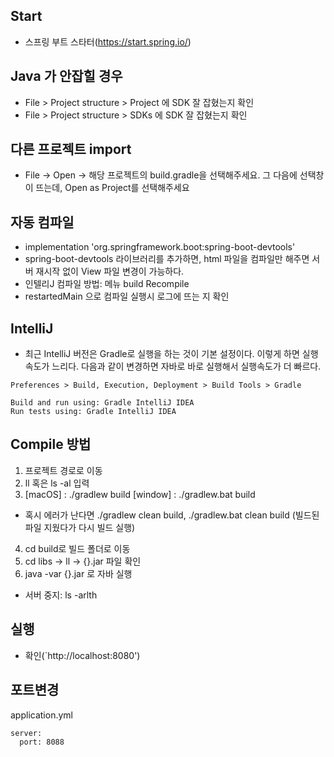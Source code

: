 ## Start
- 스프링 부트 스타터(https://start.spring.io/)

## Java 가 안잡힐 경우
- File > Project structure > Project 에 SDK 잘 잡혔는지 확인
- File > Project structure > SDKs 에 SDK 잘 잡혔는지 확인 


## 다른 프로젝트 import
- File -> Open -> 해당 프로젝트의 build.gradle을 선택해주세요. 그 다음에 선택창이 뜨는데, Open as Project를 선택해주세요

## 자동 컴파일
- implementation 'org.springframework.boot:spring-boot-devtools'
- spring-boot-devtools 라이브러리를 추가하면, html 파일을 컴파일만 해주면 서버 재시작 없이 View 파일 변경이 가능하다.
- 인텔리J 컴파일 방법: 메뉴 build Recompile
- restartedMain 으로 컴파일 실행시 로그에 뜨는 지 확인

## IntelliJ
- 최근 IntelliJ 버전은 Gradle로 실행을 하는 것이 기본 설정이다. 이렇게 하면 실행속도가 느리다. 다음과 같이 변경하면 자바로 바로 실행해서 실행속도가 더 빠르다.
```
Preferences > Build, Execution, Deployment > Build Tools > Gradle

Build and run using: Gradle IntelliJ IDEA
Run tests using: Gradle IntelliJ IDEA
```

## Compile 방법
1. 프로젝트 경로로 이동
2. ll 혹은 ls -al 입력
3. [macOS] : ./gradlew build
   [window] : ./gradlew.bat build
* 혹시 에러가 난다면 ./gradlew clean build, ./gradlew.bat clean build (빌드된 파일 지웠다가 다시 빌드 실행)
4. cd build로 빌드 폴더로 이동
5. cd libs -> ll -> {}.jar 파일 확인
6. java -var {}.jar 로 자바 실행
* 서버 중지: ls -arlth



## 실행
- 확인(`http://localhost:8080')

## 포트변경
application.yml
```
server:
  port: 8088
```
